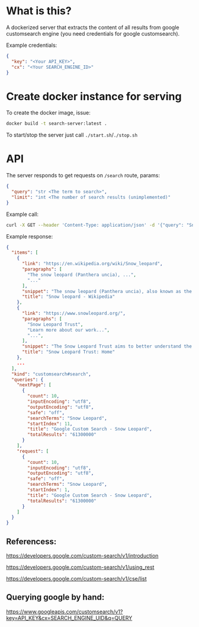 # What is this?
A dockerized server that extracts the content of all results from google customsearch engine (you need credentials for google customsearch).

Example credentials:
```json
{
  "key": "<Your API_KEY>",
  "cx": "<Your SEARCH_ENGINE_ID>"
}
```

# Create docker instance for serving
To create the docker image, issue:

```bash
docker build -t search-server:latest .
```

To start/stop the server just call `./start.sh`/`./stop.sh`

# API
The server responds to get requests on `/search` route, params:
```json
{
  "query": "str <The term to search>",
  "limit": "int <The number of search results (unimplemented)"
}
```

Example call:
```bash
curl -X GET --header 'Content-Type: application/json' -d '{"query": "Snow Leopard"}' 'localhost:9010/search'
```

Example response:
```json
{
  "items": [
    {
      "link": "https://en.wikipedia.org/wiki/Snow_leopard",
      "paragraphs": [
        "The snow leopard (Panthera uncia), ...",
        "..."
      ],
      "snippet": "The snow leopard (Panthera uncia), also known as the ounce, is a large cat \nnative to the mountain ranges of Central and South Asia. It is listed as Vulnerable \non ...",
      "title": "Snow leopard - Wikipedia"
    },
    {
      "link": "https://www.snowleopard.org/",
      "paragraphs": [
        "Snow Leopard Trust",
        "Learn more about our work...",
        "...",
      ],
      "snippet": "The Snow Leopard Trust aims to better understand the endangered snow \nleopard, and protect the cat in partnership with communities that share its habitat.",
      "title": "Snow Leopard Trust: Home"
    },
    ...
  ],
  "kind": "customsearch#search",
  "queries": {
    "nextPage": [
      {
        "count": 10,
        "inputEncoding": "utf8",
        "outputEncoding": "utf8",
        "safe": "off",
        "searchTerms": "Snow Leopard",
        "startIndex": 11,
        "title": "Google Custom Search - Snow Leopard",
        "totalResults": "61300000"
      }
    ],
    "request": [
      {
        "count": 10,
        "inputEncoding": "utf8",
        "outputEncoding": "utf8",
        "safe": "off",
        "searchTerms": "Snow Leopard",
        "startIndex": 1,
        "title": "Google Custom Search - Snow Leopard",
        "totalResults": "61300000"
      }
    ]
  }
}
```

## Referencess:
https://developers.google.com/custom-search/v1/introduction

https://developers.google.com/custom-search/v1/using_rest

https://developers.google.com/custom-search/v1/cse/list

## Querying google by hand:
https://www.googleapis.com/customsearch/v1?key=API_KEY&cx=SEARCH_ENGINE_UID&q=QUERY
